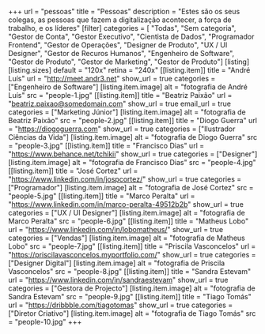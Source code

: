 +++
url = "pessoas"
title = "Pessoas"
description = "Estes são os seus colegas, as pessoas que fazem a digitalização acontecer, a força de trabalho, e os líderes"
[filter]
    categories = [
        "Todas",
        "Sem categoria",
        "Gestor de Conta",
        "Gestor Executivo",
        "Cientista de Dados",
        "Programador Frontend",
        "Gestor de Operações",
        "Designer de Produto",
        "UX / UI Designer",
        "Gestor de Recuros Humanos",
        "Engenheiro de Software",
        "Gestor de Produto",
        "Gestor de Marketing",
        "Gestor de Produto"]
[listing]
    [listing.sizes]
        default = "120x"
        retina = "240x"
    [[listing.item]]
        title = "André Luís"
        url = "http://meet.andr3.net"
        show_url = true
        categories = ["Engenheiro de Software"]
        [listing.item.image]
            alt = "fotografia de André Luís"
            src = "people-1.jpg"
    [[listing.item]]
        title = "Beatriz Paixão"
        url = "beatriz.paixao@somedomain.com"
        show_url = true
        email_url = true
        categories = ["Marketing Júnior"]
        [listing.item.image]
            alt = "fotografia de Beatriz Paixão"
            src = "people-2.jpg"
    [[listing.item]]
        title = "Diogo Guerra"
        url = "https://diogoguerra.com"
        show_url = true
        categories = ["Ilustrador Ciências da Vida"]
        [listing.item.image]
            alt = "fotografia de Diogo Guerra"
            src = "people-3.jpg"
    [[listing.item]]
        title = "Francisco Dias"
        url = "https://www.behance.net/tchikii"
        show_url = true
        categories = ["Designer"]
        [listing.item.image]
            alt = "fotografia de Francisco Dias"
            src = "people-4.jpg"
    [[listing.item]]
        title = "José Cortez"
        url = "https://www.linkedin.com/in/jospcortez/"
        show_url = true
        categories = ["Programador"]
        [listing.item.image]
            alt = "fotografia de José Cortez"
            src = "people-5.jpg"
    [[listing.item]]
        title = "Marco Peralta"
        url = "https://www.linkedin.com/in/marco-peralta-49512b2b"
        show_url = true
        categories = ["UX / UI Designer"]
        [listing.item.image]
            alt = "fotografia de Marco Peralta"
            src = "people-6.jpg"
    [[listing.item]]
        title = "Matheus Lobo"
        url = "https://www.linkedin.com/in/lobomatheus/"
        show_url = true
        categories = ["Vendas"]
        [listing.item.image]
            alt = "fotografia de Matheus Lobo"
            src = "people-7.jpg"
    [[listing.item]]
        title = "Priscila Vasconcelos"
        url = "https://priscilavasconcelos.myportfolio.com/"
        show_url = true
        categories = ["Designer Digital"]
        [listing.item.image]
            alt = "fotografia de Priscila Vasconcelos"
            src = "people-8.jpg"
    [[listing.item]]
        title = "Sandra Estevam"
        url = "https://www.linkedin.com/in/sandraestevam"
        show_url = true
        categories = ["Gestora de Projecto"]
        [listing.item.image]
            alt = "fotografia de Sandra Estevam"
            src = "people-9.jpg"
    [[listing.item]]
        title = "Tiago Tomás"
        url = "https://dribbble.com/tiagotomas"
        show_url = true
        categories = ["Diretor Criativo"]
        [listing.item.image]
            alt = "fotografia de Tiago Tomás"
            src = "people-10.jpg"
+++